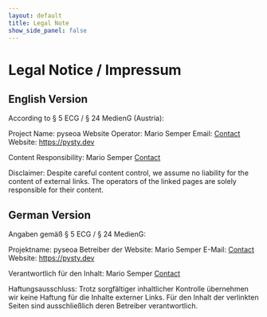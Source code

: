 ```yaml
---
layout: default
title: Legal Note
show_side_panel: false
---
```


# Legal Notice / Impressum

## English Version
According to § 5 ECG / § 24 MedienG (Austria):

Project Name: pyseoa
Website Operator: Mario Semper
Email: [Contact](mailto:contact@masem.at)
Website: https://pysty.dev

Content Responsibility:
Mario Semper
[Contact](mailto:contact@masem.at)

Disclaimer:
Despite careful content control, we assume no liability for the content of external links. The operators of the linked pages are solely responsible for their content.


## German Version
Angaben gemäß § 5 ECG / § 24 MedienG:

Projektname: pyseoa
Betreiber der Website: Mario Semper
E-Mail: [Contact](mailto:contact@masem.at)
Website: https://pysty.dev

Verantwortlich für den Inhalt:
Mario Semper
[Contact](mailto:contact@masem.at)

Haftungsausschluss:
Trotz sorgfältiger inhaltlicher Kontrolle übernehmen wir keine Haftung für die Inhalte externer Links. Für den Inhalt der verlinkten Seiten sind ausschließlich deren Betreiber verantwortlich.